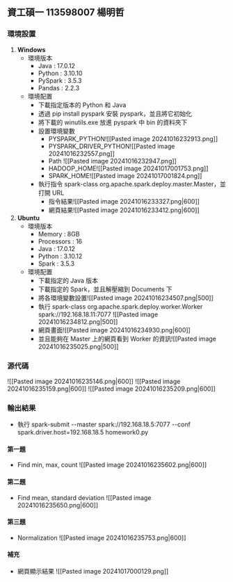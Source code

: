 ## 資工碩一 113598007 楊明哲

### 環境設置
1. **Windows**
	+ 環境版本
		+ Java : 17.0.12
		+ Python : 3.10.10
		+ PySpark : 3.5.3
		+ Pandas : 2.2.3
	+ 環境配置
		+ 下載指定版本的 Python 和 Java
		+ 透過 pip install pyspark 安裝 pyspark，並且將它初始化
		+ 將下載的 winutils.exe 放進 pyspark 中 bin 的資料夾下
		+ 設置環境變數
			+ PYSPARK_PYTHON![[Pasted image 20241016232913.png]]
			+ PYSPARK_DRIVER_PYTHON![[Pasted image 20241016232557.png]]
			+ Path ![[Pasted image 20241016232947.png]]
			+ HADOOP_HOME![[Pasted image 20241017001753.png]]
			+ SPARK_HOME![[Pasted image 20241017001824.png]]
		+ 執行指令 spark-class org.apache.spark.deploy.master.Master，並打開 URL
			+ 指令結果![[Pasted image 20241016233327.png|600]]
			+ 網頁結果![[Pasted image 20241016233412.png|600]]
2. **Ubuntu**
	+ 環境版本
		+ Memory : 8GB
		+ Processors : 16
		+ Java : 17.0.12
		+ Python : 3.10.12
		+ Spark : 3.5.3
	+ 環境配置
		+ 下載指定的 Java 版本
		+ 下載指定的 Spark，並且解壓縮到 Documents 下
		+ 將各環境變數設置![[Pasted image 20241016234507.png|500]]
		+ 執行 spark-class org.apache.spark.deploy.worker.Worker spark://192.168.18.11:7077 ![[Pasted image 20241016234812.png|500]]
		+ 網頁畫面![[Pasted image 20241016234930.png|600]]
		+ 並且能夠在 Master 上的網頁看到 Worker 的資訊![[Pasted image 20241016235025.png|500]]


### 源代碼
![[Pasted image 20241016235146.png|600]]
![[Pasted image 20241016235159.png|600]]
![[Pasted image 20241016235209.png|600]]

### 輸出結果
+ 執行 spark-submit --master spark://192.168.18.5:7077 --conf spark.driver.host=192.168.18.5 homework0.py
#### 第一題
+ Find min, max, count
![[Pasted image 20241016235602.png|600]]
#### 第二題
+ Find mean, standard deviation
![[Pasted image 20241016235650.png|600]]

#### 第三題
+ Normalization
![[Pasted image 20241016235753.png|600]]

#### 補充
+ 網頁顯示結果
![[Pasted image 20241017000129.png]]
